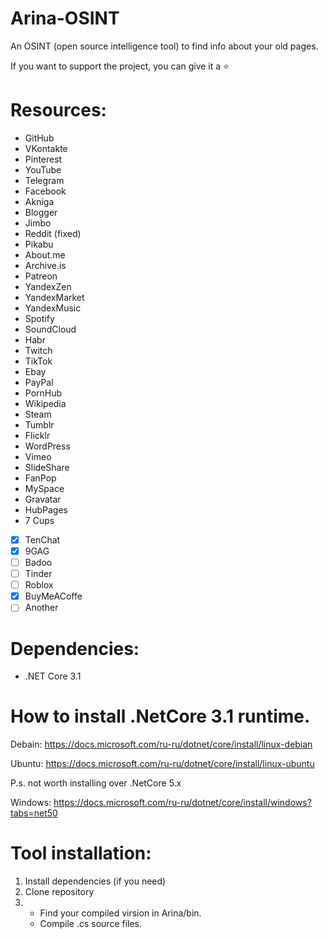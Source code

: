 # Arina-OSINT
An OSINT (open source intelligence tool) to find info about your old pages.

If you want to support the project, you can give it a ⭐

# Resources:
- GitHub
- VKontakte
- Pinterest
- YouTube
- Telegram
- Facebook
- Akniga
- Blogger
- Jimbo
- Reddit (fixed)
- Pikabu
- About.me
- Archive.is
- Patreon
- YandexZen
- YandexMarket
- YandexMusic
- Spotify
- SoundCloud
- Habr
- Twitch
- TikTok
- Ebay
- PayPal
- PornHub
- Wikipedia
- Steam
- Tumblr
- Flicklr
- WordPress
- Vimeo
- SlideShare
- FanPop
- MySpace
- Gravatar
- HubPages
- 7 Cups
- [X] TenChat
- [X] 9GAG
- [ ] Badoo
- [ ] Tinder
- [ ] Roblox
- [X] BuyMeACoffe
- [ ] Another

# Dependencies:
- .NET Core 3.1

# How to install .NetCore 3.1 runtime.
Debain: https://docs.microsoft.com/ru-ru/dotnet/core/install/linux-debian

Ubuntu: https://docs.microsoft.com/ru-ru/dotnet/core/install/linux-ubuntu

P.s. not worth installing over .NetCore 5.x 

Windows: https://docs.microsoft.com/ru-ru/dotnet/core/install/windows?tabs=net50

# Tool installation:
1. Install dependencies (if you need)
2. Clone repository
3. - Find your compiled virsion in Arina/bin.
   - Compile .cs source files.
